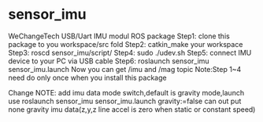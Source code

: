 # sensor_imu
WeChangeTech USB/Uart IMU modul ROS package
Step1: clone this package to you workspace/src fold
Step2: catkin_make your workspace
Step3: roscd sensor_imu/script/
Step4: sudo ./udev.sh
Step5: connect IMU device to your PC via USB cable
Step6: roslaunch sensor_imu sensor_imu.launch
Now you can get /imu and /mag topic
Note:Step 1~4 need do only once when you install this package

Change NOTE:
add imu data mode switch,default is gravity mode,launch use roslaunch sensor_imu sensor_imu.launch gravity:=false can out put none gravity imu data(z,y,z line accel is zero when static or constant speed)
